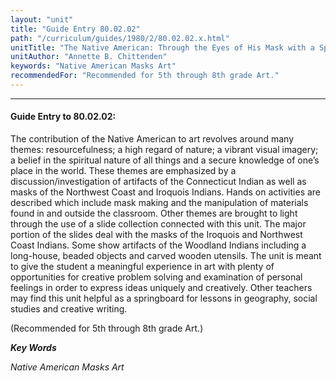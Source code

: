 ```yaml
---
layout: "unit"
title: "Guide Entry 80.02.02"
path: "/curriculum/guides/1980/2/80.02.02.x.html"
unitTitle: "The Native American: Through the Eyes of His Mask with a Special Focus on the Indians of Connecticut"
unitAuthor: "Annette B. Chittenden"
keywords: "Native American Masks Art"
recommendedFor: "Recommended for 5th through 8th grade Art."
---
```

<body>
<hr/>
 <h4>
  Guide Entry to 80.02.02:
 </h4>
 The contribution of the Native American to art revolves around many themes: resourcefulness; a high regard of nature; a vibrant visual imagery; a belief in the spiritual nature of all things and a secure knowledge of one’s place in the world.  These themes are emphasized by a discussion/investigation of artifacts of the Connecticut Indian as well as masks of the Northwest Coast and Iroquois Indians.  Hands on activities are described which include mask making and the manipulation of materials found in and outside the classroom.  Other themes are brought to light through the use of a slide collection connected with this unit.  The major portion of the slides deal with the masks of the Iroquois and Northwest Coast Indians.  Some show artifacts of the Woodland Indians including a long-house, beaded objects and carved wooden utensils.  The unit is meant to give the student a meaningful experience in art with plenty of opportunities for creative problem solving and examination of personal feelings in order to express ideas uniquely and creatively.  Other teachers may find this unit helpful as a springboard for lessons in geography, social studies and creative writing.
 <p>
  (Recommended for 5th through 8th grade Art.)
 </p>
<p>
  <b>
   <i>
    Key Words
   </i>
  </b>
  <br/>
 </p>
 <p>
  <i>
   Native American Masks Art
  </i>
 </p>

</body>